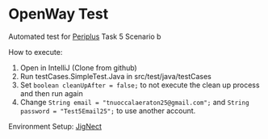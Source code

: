 # OpenWay Test

Automated test for [Periplus](https://www.periplus.com/) Task 5 Scenario b

How to execute:
1. Open in IntelliJ (Clone from github)
2. Run testCases.SimpleTest.Java in src/test/java/testCases
3. Set `boolean cleanUpAfter = false;` to not execute the clean up process and then run again
4. Change `String email = "tnuoccalaeraton25@gmail.com";` and `String password = "Test5Email25";` to use another account.

Environment Setup: [JigNect](https://jignect.tech/test-automation-a-beginners-guide-to-selenium-with-java-and-testng/)